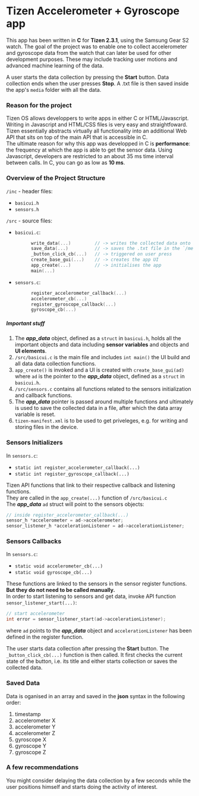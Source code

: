 # Tizen Accelerometer + Gyroscope app

This app has been written in **C** for **Tizen 2.3.1**, using the Samsung Gear S2 watch. 
The goal of the project was to enable one to collect accelerometer and gyroscope data from the watch that can later be used for other development purposes.
These may include tracking user motions and advanced machine learning of the data. 

A user starts the data collection by pressing the **Start** button. Data collection ends when the user presses **Stop**. A .txt file is then saved inside the app's `media` folder with all the data. 


### Reason for the project

Tizen OS allows developpers to write apps in either C or HTML/Javascript. 
Writing in Javascript and HTML/CSS files is very easy and straightfoward. Tizen essentially abstracts virtually all functionality into an additional Web API that sits on top of the main API that is accessible in C.   
The ultimate reason for why this app was developped in C is **performance**: the frequency at which the app is able to get the sensor data. Using Javascript, developers are restricted to an about 35 ms time interval between calls. In C, you can go as low as **10 ms**. 


### Overview of the Project Structure

`/inc` - header files:
* `basicui.h`
* `sensors.h`

`/src` - source files:
* `basicui.c`:
  ```c 
  		write_data(...) 		// -> writes the collected data onto a .txt file 
  		save_data(...) 			// -> saves the .txt file in the `/media` folder
  		_button_click_cb(...)  	// -> triggered on user press
  		create_base_gui(...)	// -> creates the app UI
  		app_create(...)			// -> initialises the app 
  		main(...)
  ```
* `sensors.c`:
  ```c 
  		register_accelerometer_callback(...)
  		accelerometer_cb(...)
  		register_gyroscope_callback(...)
  		gyroscope_cb(...)
  ```

##### Important stuff

1. The **_app_data_** object, defined as a `struct` in `basicui.h`, holds all the important objects and data including **sensor variables** and objects and **UI elements**.  
2. `/src/basicui.c` is the main file and includes `int main()` the UI build and all data data collection functions.
3. `app_create()` is invoked and a UI is created with `create_base_gui(ad)` where `ad` is the pointer to the **_app_data_** object, defined as a `struct` in `basicui.h`.
4. `/src/sensors.c` contains all functions related to the sensors initialization and callback functions. 
5. The **_app_data_** pointer is passed around multiple functions and ultimately is used to save the collected data in a file, after which the data array variable is reset. 
6. `tizen-manifest.xml` is to be used to get priveleges, e.g. for writing and storing files in the device. 


### Sensors Initializers

In `sensors.c`:  
* `static int register_accelerometer_callback(...)`
* `static int register_gyroscope_callback(...)`

Tizen API functions that link to their respective callback and listening functions.   
They are called in the `app_create(...)` function of `/src/basicui.c`  
The **_app_data_** `ad` struct will point to the sensors objects:

```c
// inside register_accelerometer_callback(...)
sensor_h *accelerometer = ad->accelerometer;
sensor_listener_h *accelerationListener = ad->accelerationListener;
```


### Sensors Callbacks

In `sensors.c`:
* `static void accelerometer_cb(...)`  
* `static void gyroscope_cb(...)`

These functions are linked to the sensors in the sensor register functions. **But they do not need to be called manually.**   
In order to start listening to sensors and get data, invoke API function `sensor_listener_start(...)`:

```c
// start accelerometer
int error = sensor_listener_start(ad->accelerationListener);
```
where `ad` points to the **_app_data_** object and `accelerationListener` has been defined in the register function. 

The user starts data collection after pressing the **Start** button. The `_button_click_cb(...)` function is then called. It first checks the current state of the button, i.e. its title and either starts collection or saves the collected data. 

### Saved Data

Data is oganised in an array and saved in the **json** syntax in the following order: 

1. timestamp
1. accelerometer X
2. accelerometer Y
3. accelerometer Z
4. gyroscope X
5. gyroscope Y
6. gyroscope Z


### A few recommendations

You might consider delaying the data collection by a few seconds while the user positions himself and starts doing the activity of interest. 


